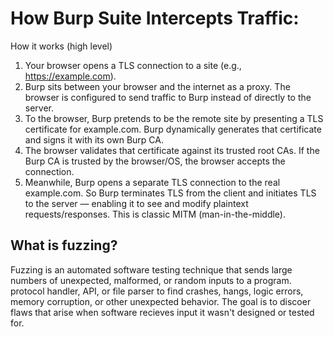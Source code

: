 # How Burp Suite Intercepts Traffic:

How it works (high level)
1.	Your browser opens a TLS connection to a site (e.g., https://example.com).
2.	Burp sits between your browser and the internet as a proxy. The browser is configured to send traffic to Burp instead of directly to the server.
3.	To the browser, Burp pretends to be the remote site by presenting a TLS certificate for example.com. Burp dynamically generates that certificate and signs it with its own Burp CA.
4.	The browser validates that certificate against its trusted root CAs. If the Burp CA is trusted by the browser/OS, the browser accepts the connection.
5.	Meanwhile, Burp opens a separate TLS connection to the real example.com. So Burp terminates TLS from the client and initiates TLS to the server — enabling it to see and modify plaintext requests/responses. This is classic MITM (man-in-the-middle).

## What is fuzzing?

Fuzzing is an automated software testing technique that sends large numbers of unexpected, malformed, or random inputs to a program. protocol handler, API, or file parser to find crashes, hangs, logic errors, memory corruption, or other unexpected behavior. The goal is to discoer flaws that arise when software recieves input it wasn't designed or tested for.


